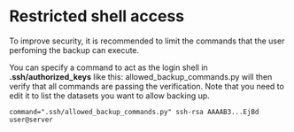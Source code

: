 # Restricted shell access
To improve security, it is recommended to limit the commands that the user perfoming the backup can execute.

You can specify a command to act as the login shell in **.ssh/authorized_keys** like this:
allowed_backup_commands.py will then verify that all commands are passing the verification.
Note that you need to edit it to list the datasets you want to allow backing up.

```
command=".ssh/allowed_backup_commands.py" ssh-rsa AAAAB3...EjBd user@server
```
